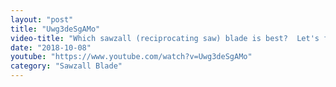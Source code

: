 ```yaml
---
layout: "post"
title: "Uwg3deSgAMo"
video-title: "Which sawzall (reciprocating saw) blade is best?  Let's find out!"
date: "2018-10-08"
youtube: "https://www.youtube.com/watch?v=Uwg3deSgAMo"
category: "Sawzall Blade"
---
```

<div class="space-y-1"></div>